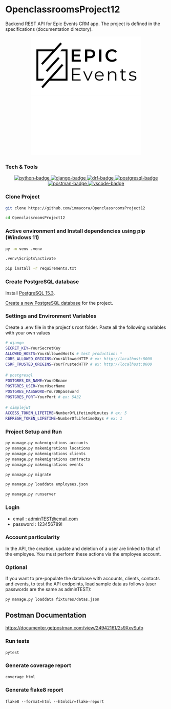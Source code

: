 # OpenclassroomsProject12
Backend REST API for Epic Events CRM app.
The project is defined in the specifications (documentation directory).

<p align="center">
  <img src="img/logo_light.png#gh-light-mode-only" alt="logo-light" />
  <img src="img/logo_dark.png#gh-dark-mode-only" alt="logo-dark" />
</p>

### Tech & Tools
<p align="center">
  <a href="https://www.python.org">
    <img src="https://img.shields.io/badge/Python-3.11.4-blue?style=for-the-badge&logo=python&logoColor=FFD43B" alt="python-badge">
  </a>
  <a href="https://www.djangoproject.com">
    <img src="https://img.shields.io/badge/Django-4.2.4-092E20?style=for-the-badge&logo=django&logoColor=green" alt="django-badge">
  </a>
    <a href="https://www.django-rest-framework.org/">
    <img src="https://img.shields.io/badge/DRF-3.14-ff1709?style=for-the-badge&logo=django&logoColor=white" alt="drf-badge">
  </a>
  </a>
    <a href="https://www.postgresql.org/">
    <img src="https://img.shields.io/badge/PostgreSQL-15.3-316192?style=for-the-badge&logo=postgresql&logoColor=white" alt="postgresql-badge">
  </a>
  <a href="https://documenter.getpostman.com/view/24942161/2s9XxvSufo">
    <img src="https://img.shields.io/badge/Postman-Docs-f06732?style=for-the-badge&logo=postman&logoColor=white" alt="postman-badge">
  </a>
  <a href="https://code.visualstudio.com/">
    <img src="https://img.shields.io/badge/Visual%20Studio%20Code-0078d7.svg?&style=for-the-badge&logo=visual-studio-code&logoColor=white" alt="vscode-badge">
  </a>
</p>

### Clone Project
```sh
git clone https://github.com/immacora/OpenclassroomsProject12
```
```sh
cd OpenclassroomsProject12
```

### Active environment and Install dependencies using pip (Windows 11)
```sh
py -m venv .venv
```
```sh
.venv\Scripts\activate
```
```sh
pip install -r requirements.txt
```

### Create PostgreSQL database
Install [PostgreSQL 15.3](https://www.postgresql.org/download/).

[Create a new PostgreSQL database](https://www.postgresqltutorial.com/postgresql-getting-started/connect-to-postgresql-database/) for the project.

### Settings and Environment Variables
Create a .env file in the project's root folder.
Paste all the following variables with your own values

```sh
# django
SECRET_KEY=YourSecretKey
ALLOWED_HOSTS=YourAllowedHosts # test production: *
CORS_ALLOWED_ORIGINS=YourAllowedHTTP # ex: http://localhost:8000
CSRF_TRUSTED_ORIGINS=YourTrustedHTTP # ex: http://localhost:8000

# postgresql
POSTGRES_DB_NAME=YourDBname
POSTGRES_USER=YourUserName
POSTGRES_PASSWORD=YourDBpassword
POSTGRES_PORT=YourPort # ex: 5432

# simplejwt
ACCESS_TOKEN_LIFETIME=NumberOfLifetimeMinutes # ex: 5
REFRESH_TOKEN_LIFETIME=NumberOfLifetimeDays # ex: 1
```

### Project Setup and Run

```sh
py manage.py makemigrations accounts
py manage.py makemigrations locations
py manage.py makemigrations clients
py manage.py makemigrations contracts
py manage.py makemigrations events
```

```sh
py manage.py migrate
```

```sh
py manage.py loaddata employees.json
```

```sh
py manage.py runserver
```

### Login
* email : adminTEST@email.com
* password : 123456789!

### Account particularity

In the API, the creation, update and deletion of a user are linked to that of the employee. You must perform these actions via the employee account.

### Optional

If you want to pre-populate the database with accounts, clients, contacts and events, to test the API endpoints, load sample data as follows (user passwords are the same as adminTEST):

```sh
py manage.py loaddata fixtures/datas.json
```

## Postman Documentation

https://documenter.getpostman.com/view/24942161/2s9XxvSufo


### Run tests

`pytest`

### Generate coverage report

`coverage html`

### Generate flake8 report

`flake8 --format=html --htmldir=flake-report`

